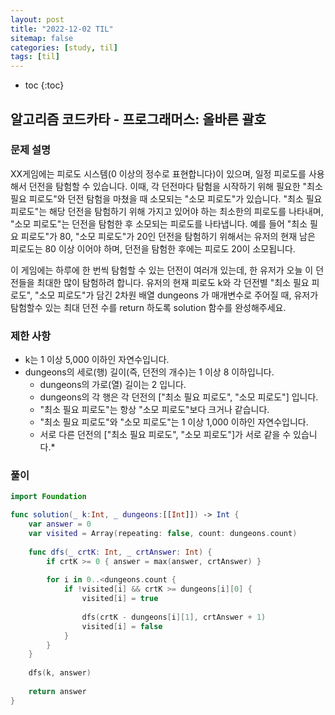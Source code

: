 ```yaml
---
layout: post
title: "2022-12-02 TIL"
sitemap: false
categories: [study, til]
tags: [til]
---
```


* toc
{:toc}

## 알고리즘 코드카타 - 프로그래머스: 올바른 괄호
### 문제 설명
XX게임에는 피로도 시스템(0 이상의 정수로 표현합니다)이 있으며, 일정 피로도를 사용해서 던전을 탐험할 수 있습니다. 이때, 각 던전마다 탐험을 시작하기 위해 필요한 "최소 필요 피로도"와 던전 탐험을 마쳤을 때 소모되는 "소모 피로도"가 있습니다. "최소 필요 피로도"는 해당 던전을 탐험하기 위해 가지고 있어야 하는 최소한의 피로도를 나타내며, "소모 피로도"는 던전을 탐험한 후 소모되는 피로도를 나타냅니다. 예를 들어 "최소 필요 피로도"가 80, "소모 피로도"가 20인 던전을 탐험하기 위해서는 유저의 현재 남은 피로도는 80 이상 이어야 하며, 던전을 탐험한 후에는 피로도 20이 소모됩니다.

이 게임에는 하루에 한 번씩 탐험할 수 있는 던전이 여러개 있는데, 한 유저가 오늘 이 던전들을 최대한 많이 탐험하려 합니다. 유저의 현재 피로도 k와 각 던전별 "최소 필요 피로도", "소모 피로도"가 담긴 2차원 배열 dungeons 가 매개변수로 주어질 때, 유저가 탐험할수 있는 최대 던전 수를 return 하도록 solution 함수를 완성해주세요.

### 제한 사항
* k는 1 이상 5,000 이하인 자연수입니다.
* dungeons의 세로(행) 길이(즉, 던전의 개수)는 1 이상 8 이하입니다.
  * dungeons의 가로(열) 길이는 2 입니다.
  * dungeons의 각 행은 각 던전의 ["최소 필요 피로도", "소모 피로도"] 입니다.
  * "최소 필요 피로도"는 항상 "소모 피로도"보다 크거나 같습니다.
  * "최소 필요 피로도"와 "소모 피로도"는 1 이상 1,000 이하인 자연수입니다.
  * 서로 다른 던전의 ["최소 필요 피로도", "소모 피로도"]가 서로 같을 수 있습니다.*

### 풀이
~~~swift
import Foundation

func solution(_ k:Int, _ dungeons:[[Int]]) -> Int {
    var answer = 0
    var visited = Array(repeating: false, count: dungeons.count)
    
    func dfs(_ crtK: Int, _ crtAnswer: Int) {
        if crtK >= 0 { answer = max(answer, crtAnswer) }
        
        for i in 0..<dungeons.count {
            if !visited[i] && crtK >= dungeons[i][0] {
                visited[i] = true
                
                dfs(crtK - dungeons[i][1], crtAnswer + 1)
                visited[i] = false
            }
        }    
    }
    
    dfs(k, answer)
    
    return answer
}
~~~
